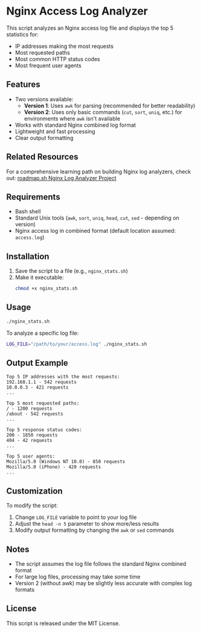 # Nginx Access Log Analyzer

This script analyzes an Nginx access log file and displays the top 5 statistics for:
- IP addresses making the most requests
- Most requested paths
- Most common HTTP status codes
- Most frequent user agents

## Features

- Two versions available:
  - **Version 1**: Uses `awk` for parsing (recommended for better readability)
  - **Version 2**: Uses only basic commands (`cut`, `sort`, `uniq`, etc.) for environments where `awk` isn't available
- Works with standard Nginx combined log format
- Lightweight and fast processing
- Clear output formatting

## Related Resources

For a comprehensive learning path on building Nginx log analyzers, check out:
[roadmap.sh Nginx Log Analyzer Project](https://roadmap.sh/projects/nginx-log-analyser)

## Requirements

- Bash shell
- Standard Unix tools (`awk`, `sort`, `uniq`, `head`, `cut`, `sed` - depending on version)
- Nginx access log in combined format (default location assumed: `access.log`)

## Installation

1. Save the script to a file (e.g., `nginx_stats.sh`)
2. Make it executable:
   ```bash
   chmod +x nginx_stats.sh
   ```

## Usage

```bash
./nginx_stats.sh
```

To analyze a specific log file:
```bash
LOG_FILE="/path/to/your/access.log" ./nginx_stats.sh
```

## Output Example

```
Top 5 IP addresses with the most requests:
192.168.1.1 - 542 requests
10.0.0.3 - 421 requests
...

Top 5 most requested paths:
/ - 1200 requests
/about - 542 requests
...

Top 5 response status codes:
200 - 1850 requests
404 - 42 requests
...

Top 5 user agents:
Mozilla/5.0 (Windows NT 10.0) - 850 requests
Mozilla/5.0 (iPhone) - 420 requests
...
```

## Customization

To modify the script:
1. Change `LOG_FILE` variable to point to your log file
2. Adjust the `head -n 5` parameter to show more/less results
3. Modify output formatting by changing the `awk` or `sed` commands

## Notes

- The script assumes the log file follows the standard Nginx combined format
- For large log files, processing may take some time
- Version 2 (without awk) may be slightly less accurate with complex log formats

## License

This script is released under the MIT License.
